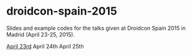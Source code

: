 # droidcon-spain-2015
Slides and example codes for the talks given at Droidcon Spain 2015 in Madrid (April 23-25, 2015).

<a href="https://github.com/josejuansanchez/materialfest-2015/blob/master/dev-track.md">April 23rd<a>
April 24th
April 25th
